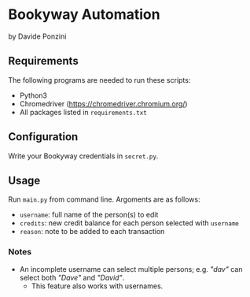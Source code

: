 # Bookyway Automation
by Davide Ponzini

## Requirements
The following programs are needed to run these scripts:
* Python3
* Chromedriver (https://chromedriver.chromium.org/)
* All packages listed in `requirements.txt`

## Configuration
Write your Bookyway credentials in `secret.py`.

## Usage
Run `main.py` from command line. Argoments are as follows:
* `username`: full name of the person(s) to edit
* `credits`: new credit balance for each person selected with `username`
* `reason`: note to be added to each transaction

### Notes
* An incomplete username can select multiple persons; e.g. *"dav"* can select both *"Dave"* and *"David"*.
  * This feature also works with usernames.
